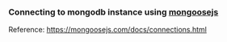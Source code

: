 ### Connecting to mongodb instance using [mongoosejs](https://mongoosejs.com/)

Reference: https://mongoosejs.com/docs/connections.html